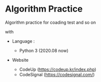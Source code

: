 # Algorithm Practice

Algorithm practice for coading test and so on

with

- Language : 
  - Python 3 (2020.08 now)
  
- Website
  - CodeUp (https://codeup.kr/index.php)
  - CodeSignal (https://codesignal.com/)
